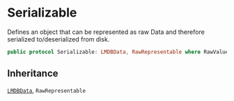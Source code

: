 # Serializable

Defines an object that can be represented as raw Data and therefore serialized to/deserialized from disk.

``` swift
public protocol Serializable: LMDBData, RawRepresentable where RawValue == Data 
```

## Inheritance

[`LMDBData`](/LMDBData), `RawRepresentable`
